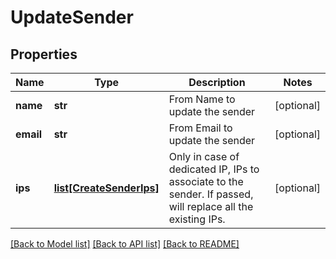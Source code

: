 # UpdateSender

## Properties
Name | Type | Description | Notes
------------ | ------------- | ------------- | -------------
**name** | **str** | From Name to update the sender | [optional] 
**email** | **str** | From Email to update the sender | [optional] 
**ips** | [**list[CreateSenderIps]**](CreateSenderIps.md) | Only in case of dedicated IP, IPs to associate to the sender. If passed, will replace all the existing IPs. | [optional] 

[[Back to Model list]](../README.md#documentation-for-models) [[Back to API list]](../README.md#documentation-for-api-endpoints) [[Back to README]](../README.md)


